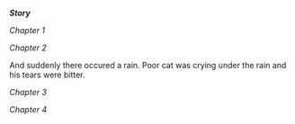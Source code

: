 **_Story_**

*Chapter 1*

*Chapter 2*

And suddenly there occured a rain. Poor cat was crying under the rain and his tears were bitter.

*Chapter 3*

*Chapter 4*
